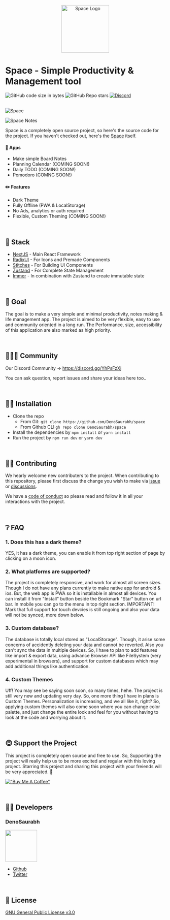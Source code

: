 <p align="center">
  <a href="https://space-gray.vercel.app">
    <img src="https://i.ibb.co/TRsp1GH/icon-512x512.png" width="150" height="150" alt="Space Logo">
  </a>
  <h1>Space - Simple Productivity & Management tool</h1>
</p>

<div>
    <img alt="GitHub code size in bytes" src="https://img.shields.io/github/languages/code-size/denosaurabh/space?style=for-the-badge">
    <img alt="GitHub Repo stars" src="https://img.shields.io/github/stars/denosaurabh/space?color=%23ffba08&style=for-the-badge">
    <a href="https://discord.gg/YhPsFzXj" target="_blank">
      <img alt="Discord" src="https://img.shields.io/discord/781116010009722891?style=for-the-badge">
    </a>
  </div>

<br />

![Space](https://i.ibb.co/JsL4MNj/space-desktop-1.webp)

![Space Notes](https://i.ibb.co/KLMsccj/space-board-notes.png)

Space is a completely open source project, so here's the source code for the project. If you haven't checked out, here's the [Space](https://space-gray.vercel.app) itself.

#### 🍎 Apps

- Make simple Board Notes
- Planning Calendar (COMING SOON!)
- Daily TODO (COMING SOON!)
- Pomodoro (COMNG SOON!)

#### ✏️ Features

- Dark Theme
- Fully Offline (PWA & LocalStorage)
- No Ads, analytics or auth required 
- Flexible, Custom Theming (COMING SOON!)

&nbsp;
&nbsp;


## 🍕 Stack

- [NextJS](https://nextjs.org) - Main React Framework
- [RadixUI](https://radix-ui.com) - For Icons and Premade Components
- [Stitches](https://stitches.dev) - For Building UI Components
- [Zustand](https://zustand.surge.sh) - For Complete State Management
- [Immer](https://immerjs.github.io/immer/) - In combination with Zustand to create immutable state

&nbsp;

## 🥅 Goal

The goal is to make a very simple and minimal productivity, notes making & life management app. 
The project is aimed to be very flexible, easy to use and community oriented in a long run. 
The Performance, size, accessibility of this application are also marked as high priority.

&nbsp;

## 🧑‍🤝‍🧑 Community

Our Discord Community → https://discord.gg/YhPsFzXj

You can ask question, report issues and share your ideas here too..

&nbsp;

## 👨‍💻 Installation

- Clone the repo
  - From Git: `git clone https://github.com/DenoSaurabh/space`
  - From Github CLI `gh repo clone DenoSaurabh/space`
    &nbsp;
- Install the dependencies by `npm install` or `yarn install`
  &nbsp;
- Run the project by `npm run dev` or `yarn dev`

&nbsp;

## 👷‍♂️ Contributing

We hearly welcome new contributers to the project. When contributing to this repository, please first discuss the change you wish to make via [issue](https://github.com/DenoSaurabh/space/issues/new) or [discussions](https://github.com/DenoSaurabh/space/discussions/new). 

We have a [code of conduct](https://github.com/DenoSaurabh/space/blob/master/CODE_OF_CONDUCT.md) so please read and follow it in all your interactions with the project.

&nbsp;

## ❔ FAQ

### 1. Does this has a dark theme?
YES, it has a dark theme, you can enable it from top right section of page by clicking on a moon icon.

### 2. What platforms are supported?
The project is completely responsive, and work for almost all screen sizes. Though I do not have any plans currently to make native app for android & ios. But, the web app is PWA so it is installable in almost all devices. You can install it from "Install" button beside the Bookmark "Star" button on url bar. In mobile you can go to the menu in top right section.
IMPORTANT! Mark that full support for touch devcies is still ongoing and also your data will not be synced, more down below.

### 3. Custom database?
The database is totally local stored as "LocalStorage". Though, it arise some concerns of accidently deleting your data and cannot be reverted. Also you can't sync the data in multiple devices. So, I have to plan to add features like import & export data, using advance Browser API like FileSystem (very experimental in browsers), and support for custom databases which may add additional things like authentication.

### 4. Custom Themes

Uff! You may see be saying soon soon, so many times, hehe. The project is still very new and updating very day. So, one more thing I have in plans is Custom Themes. Personalization is increasing, and we all like it, right? So, applying custom themes will also come soon where you can change color palette, and just change the entire look and feel for you without having to look at the code and worrying about it.

&nbsp;

## 😍 Support the Project

This project is completely open source and free to use. So, Supporting the project will really help us to be more excited and regular with this loving project. Starring this project and sharing this project with your freiends will be very appreciated. 🎉

[!["Buy Me A Coffee"](https://www.buymeacoffee.com/assets/img/custom_images/orange_img.png)](https://www.buymeacoffee.com/denosaurabh)

&nbsp;

## 👨‍💻 Developers

### DenoSaurabh

<img src="https://i.ibb.co/m56K1N1/dinosaur.png" width="100" height="100">

- [Github](https://github.com/denosaurabh)
- [Twitter](https://twitter.com/denosaurabh)

&nbsp;

## 🔨 License

[GNU General Public License v3.0](https://github.com/DenoSaurabh/space/blob/master/LICENSE.md)
